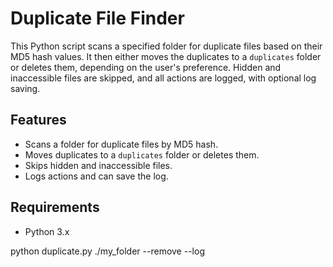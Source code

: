 # Duplicate File Finder

This Python script scans a specified folder for duplicate files based on their MD5 hash values. It then either moves the duplicates to a `duplicates` folder or deletes them, depending on the user's preference. Hidden and inaccessible files are skipped, and all actions are logged, with optional log saving.

## Features
- Scans a folder for duplicate files by MD5 hash.
- Moves duplicates to a `duplicates` folder or deletes them.
- Skips hidden and inaccessible files.
- Logs actions and can save the log.

## Requirements
- Python 3.x

python duplicate.py ./my_folder --remove --log

